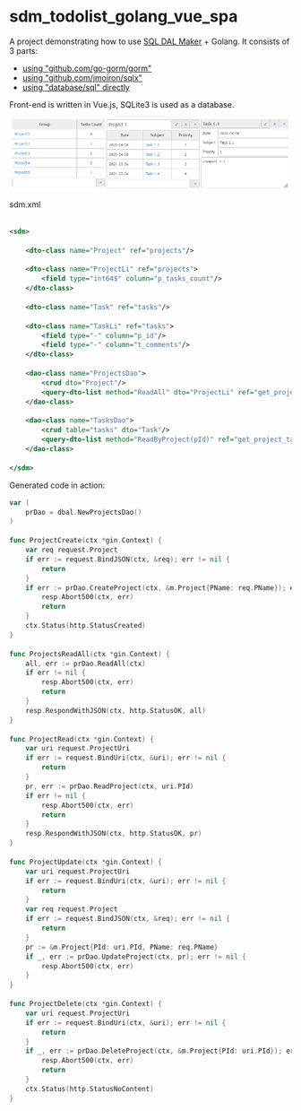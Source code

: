 # sdm_todolist_golang_vue_spa

A project demonstrating how to use [SQL DAL Maker](https://github.com/panedrone/sqldalmaker) + Golang.
It consists of 3 parts:

* [using "github.com/go-gorm/gorm"](./gorm)
* [using "github.com/jmoiron/sqlx"](./sqlx)
* [using "database/sql" directly](./no_orm)

Front-end is written in Vue.js, SQLite3 is used as a database.

![demo-go.png](demo-go.png)

sdm.xml

```xml

<sdm>

    <dto-class name="Project" ref="projects"/>

    <dto-class name="ProjectLi" ref="projects">
        <field type="int64$" column="p_tasks_count"/>
    </dto-class>

    <dto-class name="Task" ref="tasks"/>

    <dto-class name="TaskLi" ref="tasks">
        <field type="-" column="p_id"/>
        <field type="-" column="t_comments"/>
    </dto-class>

    <dao-class name="ProjectsDao">
        <crud dto="Project"/>
        <query-dto-list method="ReadAll" dto="ProjectLi" ref="get_projects.sql"/>
    </dao-class>

    <dao-class name="TasksDao">
        <crud table="tasks" dto="Task"/>
        <query-dto-list method="ReadByProject(pId)" ref="get_project_tasks.sql" dto="TaskLi"/>
    </dao-class>

</sdm>
```

Generated code in action:

```go
var (
	prDao = dbal.NewProjectsDao()
)

func ProjectCreate(ctx *gin.Context) {
	var req request.Project
	if err := request.BindJSON(ctx, &req); err != nil {
		return
	}
	if err := prDao.CreateProject(ctx, &m.Project{PName: req.PName}); err != nil {
		resp.Abort500(ctx, err)
		return
	}
	ctx.Status(http.StatusCreated)
}

func ProjectsReadAll(ctx *gin.Context) {
	all, err := prDao.ReadAll(ctx)
	if err != nil {
		resp.Abort500(ctx, err)
		return
	}
	resp.RespondWithJSON(ctx, http.StatusOK, all)
}

func ProjectRead(ctx *gin.Context) {
	var uri request.ProjectUri
	if err := request.BindUri(ctx, &uri); err != nil {
		return
	}
	pr, err := prDao.ReadProject(ctx, uri.PId)
	if err != nil {
		resp.Abort500(ctx, err)
		return
	}
	resp.RespondWithJSON(ctx, http.StatusOK, pr)
}

func ProjectUpdate(ctx *gin.Context) {
	var uri request.ProjectUri
	if err := request.BindUri(ctx, &uri); err != nil {
		return
	}
	var req request.Project
	if err := request.BindJSON(ctx, &req); err != nil {
		return
	}
	pr := &m.Project{PId: uri.PId, PName: req.PName}
	if _, err := prDao.UpdateProject(ctx, pr); err != nil {
		resp.Abort500(ctx, err)
	}
}

func ProjectDelete(ctx *gin.Context) {
	var uri request.ProjectUri
	if err := request.BindUri(ctx, &uri); err != nil {
		return
	}
	if _, err := prDao.DeleteProject(ctx, &m.Project{PId: uri.PId}); err != nil {
		resp.Abort500(ctx, err)
		return
	}
	ctx.Status(http.StatusNoContent)
}
```
